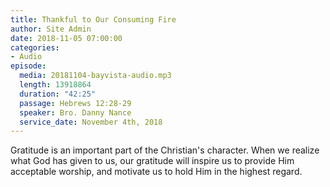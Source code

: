 ```yaml
---
title: Thankful to Our Consuming Fire
author: Site Admin
date: 2018-11-05 07:00:00
categories:
- Audio
episode:
  media: 20181104-bayvista-audio.mp3
  length: 13918864
  duration: "42:25"
  passage: Hebrews 12:28-29
  speaker: Bro. Danny Nance
  service_date: November 4th, 2018
---
```

Gratitude is an important part of the Christian's character. When we realize what God has given to us, our gratitude will inspire us to provide Him acceptable worship, and motivate us to hold Him in the highest regard.